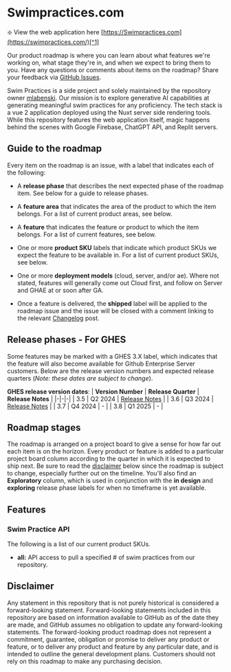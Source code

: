 # Swimpractices.com 

:sparkle: View the web application here [https://Swimpractices.com](https://swimpractices.com/)[^1]

Our product roadmap is where you can learn about what features we're working on, what stage they're in, and when we expect to bring them to you. Have any questions or comments about items on the roadmap? Share your feedback via [GitHub Issues](https://github.com/mlabenski/swimpractices.com/issues). 

Swim Practices is a side project and solely maintained by the repository owner [mlabenski](https://github.com/mlabenski/). Our mission is to explore generative AI capabilities at generating meaningful swim practices for any proficiency. The tech stack is a vue 2 application deployed using the Nuxt server side rendering tools. While this repository features the web application itself, magic happens behind the scenes with Google Firebase, ChatGPT API, and Replit servers. 


## Guide to the roadmap

Every item on the roadmap is an issue, with a label that indicates each of the following:

- A **release phase** that describes the next expected phase of the roadmap item. See below for a guide to release phases. 

- A **feature area** that indicates the area of the product to which the item belongs. For a list of current product areas, see below.

- A **feature** that indicates the feature or product to which the item belongs. For a list of current features, see below. 

- One or more **product SKU** labels that indicate which product SKUs we expect the feature to be available in. For a list of current product SKUs, see below.

- One or more **deployment models** (cloud, server, and/or ae). Where not stated, features will generally come out Cloud first, and follow on Server and GHAE at or soon after GA.

- Once a feature is delivered, the **shipped** label will be applied to the roadmap issue and the issue will be closed with a comment linking to the relevant [Changelog](https://github.blog/changelog/) post.


## Release phases - For GHES

Some features may be marked with a GHES 3.X label, which indicates that the feature will also become available for Github Enterprise Server customers. Below are the release version numbers and expected release quarters (_Note: these dates are subject to change_). 

**GHES release version dates**:
| **Version Number** | **Release Quarter** | **Release Notes** |
|-|-|-|
| 3.5 | Q2 2024 | [Release Notes](https://github.com/mlabenski/swimpractices.com/edit/main/README.md) |
| 3.6 | Q3 2024 | [Release Notes](https://github.com/mlabenski/swimpractices.com/edit/main/README.md) |
| 3.7 | Q4 2024 | - |
| 3.8 | Q1 2025 | - |

## Roadmap stages

The roadmap is arranged on a project board to give a sense for how far out each item is on the horizon. Every product or feature is added to a particular project board column according to the quarter in which it is expected to ship next. Be sure to read the [disclaimer](#disclaimer) below since the roadmap is subject to change, especially further out on the timeline.  You'll also find an **Exploratory** column, which is used in conjunction with the **in design** and **exploring** release phase labels for when no timeframe is yet available.


## Features


### Swim Practice API

The following is a list of our current product SKUs. 

- **all:** API access to pull a specified # of swim practices from our repository.


## Disclaimer 

Any statement in this repository that is not purely historical is considered a forward-looking statement. Forward-looking statements included in this repository are based on information available to GitHub as of the date they are made, and GitHub assumes no obligation to update any forward-looking statements. The forward-looking product roadmap does not represent a commitment, guarantee, obligation or promise to deliver any product or feature, or to deliver any product and feature by any particular date, and is intended to outline the general development plans. Customers should not rely on this roadmap to make any purchasing decision.
